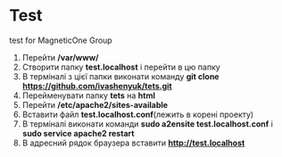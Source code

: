# Test
test for MagneticOne Group


1) Перейти **/var/www/**
2) Створити папку **test.localhost** і перейти в цю папку
3) В терміналі з цієї папки виконати команду **git clone https://github.com/ivashenyuk/tets.git**
4) Перейменувати папку **tets** на **html**
5) Перейти **/etc/apache2/sites-available**
6) Вставити файл **test.localhost.conf**(лежить в корені проекту)
7) В терміналі виконати команди **sudo a2ensite test.localhost.conf** і **sudo service apache2 restart**
8) В адресний рядок браузера вставити **http://test.localhost**
